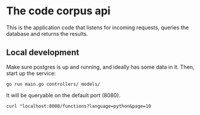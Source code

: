 # The code corpus api

This is the application code that listens for incoming requests, queries the database and returns the results.

## Local development

Make sure postgres is up and running, and ideally has some data in it. Then, start up the service:

```
go run main.go controllers/ models/
```

It will be queryable on the default port (8080).

```
curl "localhost:8080/functions?language=python&page=10
```
